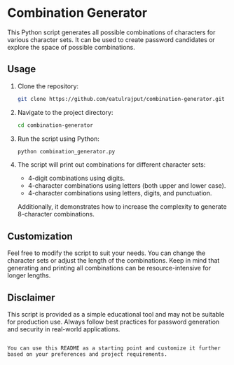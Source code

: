 # Combination Generator

This Python script generates all possible combinations of characters for various character sets. It can be used to create password candidates or explore the space of possible combinations.

## Usage

1. Clone the repository:
   ```bash
   git clone https://github.com/eatulrajput/combination-generator.git
   ```

2. Navigate to the project directory:
   ```bash
   cd combination-generator
   ```

3. Run the script using Python:
   ```bash
   python combination_generator.py
   ```

4. The script will print out combinations for different character sets:
   - 4-digit combinations using digits.
   - 4-character combinations using letters (both upper and lower case).
   - 4-character combinations using letters, digits, and punctuation.

   Additionally, it demonstrates how to increase the complexity to generate 8-character combinations.

## Customization

Feel free to modify the script to suit your needs. You can change the character sets or adjust the length of the combinations. Keep in mind that generating and printing all combinations can be resource-intensive for longer lengths.

## Disclaimer

This script is provided as a simple educational tool and may not be suitable for production use. Always follow best practices for password generation and security in real-world applications.
```

You can use this README as a starting point and customize it further based on your preferences and project requirements.